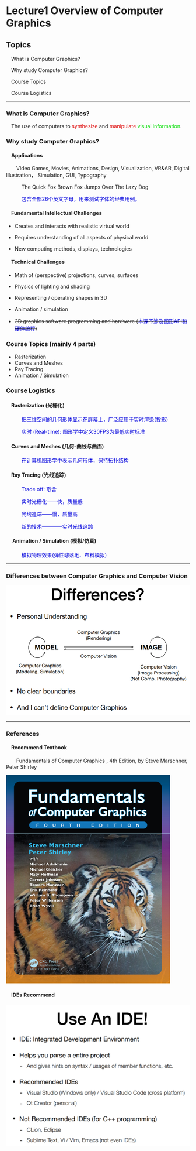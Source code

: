 # Lecture1 Overview of Computer Graphics

## 	Topics

&emsp;What is Computer Graphics?

&emsp;Why study Computer Graphics?

&emsp;Course Topics

&emsp;Course Logistics

------

### 		What is Computer Graphics?

&emsp;The use of computers to <font color = "#dd0000">synthesize</font> and <font color = "#dd0000">manipulate</font> <font color = "#00dd00">visual information</font>.

### 		Why study Computer Graphics?

#### 				&emsp;Applications

&emsp;&emsp;Video Games, Movies, Animations, Design, Visualization, VR&AR, Digital Illustration， Simulation, GUI, Typography

&emsp;&emsp;&emsp;The Quick Fox Brown Fox Jumps Over The Lazy Dog		

&emsp;&emsp;&emsp;<font color = "#0000dd">包含全部26个英文字母，用来测试字体的经典用例。</font>

#### 				&emsp;Fundamental Intellectual Challenges

- Creates and interacts with realistic virtual world

- Requires understanding of all aspects of physical world

- New computing methods, displays, technologies  

#### 				&emsp;Technical Challenges

- Math of (perspective) projections, curves, surfaces

- Physics of lighting and shading

- Representing / operating shapes in 3D

- Animation / simulation
- ~~3D graphics software programming and hardware  (<font color = "0000dd">本课不涉及图形API和硬件编程</font>)~~

### 		Course Topics (mainly 4 parts)

- Rasterization
- Curves and Meshes
- Ray Tracing
- Animation / Simulation

### 		Course Logistics

#### 				&emsp;Rasterization (光栅化)

&emsp;&emsp;&emsp;<font color = "0000dd">把三维空间的几何形体显示在屏幕上，广泛应用于实时渲染(投影)</font>

&emsp;&emsp;&emsp;<font color = "0000dd">实时 (Real-time): 图形学中定义30FPS为最低实时标准</font>

#### 				&emsp;Curves and Meshes (几何-曲线与曲面)

&emsp;&emsp;&emsp;<font color = "0000dd">在计算机图形学中表示几何形体，保持拓扑结构</font>

#### 				&emsp;Ray Tracing (光线追踪)

&emsp;&emsp;&emsp;<font color = "0000dd">Trade off: 取舍</font>

&emsp;&emsp;&emsp;<font color = "0000dd">实时光栅化——快，质量低</font>

&emsp;&emsp;&emsp;<font color = "0000dd">光线追踪——慢，质量高</font>

&emsp;&emsp;&emsp;<font color = "0000dd">新的技术————实时光线追踪</font>

#### 			&emsp;	Animation / Simulation (模拟/仿真)

&emsp;&emsp;&emsp;<font color = "0000dd">模拟物理效果(弹性球落地、布料模拟)</font>

------

### 	Differences  between Computer Graphics and Computer Vision

![Differences between CG and CV](https://raw.githubusercontent.com/Kevincyc99/Notes/main/Games101Notes/Images_Notes/01_Difference_between_CG_and_CV.PNG?token=ALTJKMOHOYCAFW6SSWFHDOTALRJBK)

------

### References

#### 		&emsp;Recommend Textbook

&emsp;&emsp;Fundamentals of Computer Graphics , 4th Edition, by Steve Marschner, Peter Shirley

![Tiger Book](https://raw.githubusercontent.com/Kevincyc99/Notes/main/Games101Notes/Images_Notes/01_Tiger_Book.PNG?token=ALTJKMOIGP6USXR3AVI2Z6DALRJCU)

#### 		&emsp;IDEs Recommend

![IDEs recommended for CG](https://raw.githubusercontent.com/Kevincyc99/Notes/main/Games101Notes/Images_Notes/01_IDEs_recommended_for_CG.PNG?token=ALTJKMME7XR3Z6KYORQRF2LALRJDS)
